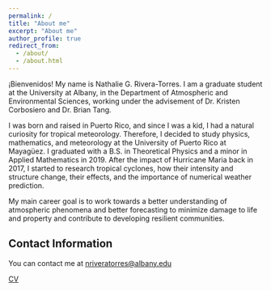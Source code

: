 ```yaml
---
permalink: /
title: "About me"
excerpt: "About me"
author_profile: true
redirect_from: 
  - /about/
  - /about.html
---
```


¡Bienvenidos! My name is Nathalie G. Rivera-Torres. I am a graduate student at the University at Albany, in the Department of Atmospheric and Environmental Sciences, working under the advisement of Dr. Kristen Corbosiero and Dr. Brian Tang. 

I was born and raised in Puerto Rico, and since I was a kid, I had a natural curiosity for tropical meteorology. Therefore, I decided to study physics, mathematics, and meteorology at the University of Puerto Rico at Mayagüez. I graduated with a B.S. in Theoretical Physics and a minor in Applied Mathematics in 2019. After the impact of Hurricane Maria back in 2017, I started to research tropical cyclones, how their intensity and structure change, their effects, and the importance of numerical weather prediction.
 
My main career goal is to work towards a better understanding of atmospheric phenomena and better forecasting to minimize damage to life and property and contribute to developing resilient communities. 


Contact Information
------
You can contact me at nriveratorres@albany.edu

[CV](http://academicpages.github.io/files/riveratorres_cv.pdf)
